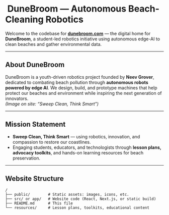 # ​ DuneBroom — Autonomous Beach-Cleaning Robotics

Welcome to the codebase for **[dunebroom.com](https://dunebroom.com)** — the digital home for **DuneBroom**, a student-led robotics initiative using autonomous edge-AI to clean beaches and gather environmental data.

---

##  About DuneBroom

DuneBroom is a youth-driven robotics project founded by **Neev Grover**, dedicated to combating beach pollution through **autonomous robots powered by edge AI**. We design, build, and prototype machines that help protect our beaches and environment while inspiring the next generation of innovators.  
*(Image on site: “Sweep Clean, Think Smart”)*
  
---

##  Mission Statement

- **Sweep Clean, Think Smart** — using robotics, innovation, and compassion to restore our coastlines.  
- Engaging students, educators, and technologists through **lesson plans, advocacy toolkits**, and hands-on learning resources for beach preservation.

---

##  Website Structure

```plaintext
/
├── public/        # Static assets: images, icons, etc.
├── src/ or app/   # Website code (React, Next.js, or static build)
├── README.md      # This file
└── resources/     # Lesson plans, toolkits, educational content
